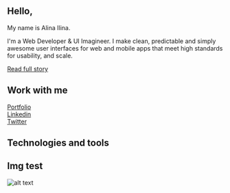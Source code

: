 ## Hello,

My name is Alina Ilina.

I'm a Web Developer & UI Imagineer. I make clean, predictable and simply awesome user interfaces for web and mobile apps that meet high standards for usability, and scale.

[Read full story][about]

## Work with me

[Portfolio][website] <br/>
[Linkedin][linkedin] <br/>
[Twitter][twitter] <br/>

## Technologies and tools

[about]: https://alinailina.info/about
[website]: https://alinailina.info
[linkedin]: https://www.linkedin.com/in/alinailina/
[twitter]: https://twitter.com/alinaimagineer

## Img test

![alt text](https://github.com/alinailina/alinailina/avatar.png)
